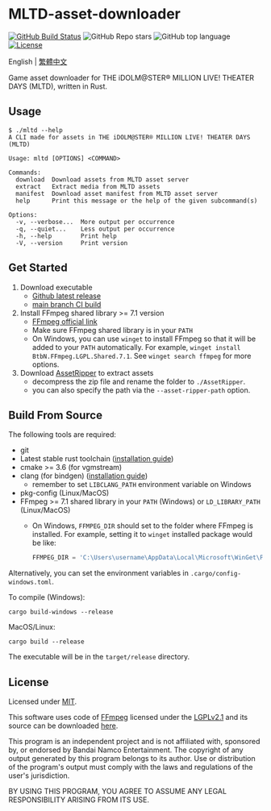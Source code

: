# MLTD-asset-downloader

[![GitHub Build Status](https://img.shields.io/github/actions/workflow/status/nicks96432/mltd-asset-downloader/build.yaml)][build status]
![GitHub Repo stars](https://img.shields.io/github/stars/nicks96432/mltd-asset-downloader)
![GitHub top language](https://img.shields.io/github/languages/top/nicks96432/mltd-asset-downloader)
[![License](https://img.shields.io/github/license/nicks96432/mltd-asset-downloader)](LICENSE)

English | [繁體中文](README.zh-TW.md)

Game asset downloader for THE iDOLM@STER® MILLION LIVE! THEATER DAYS (MLTD), written in Rust.

## Usage

```console
$ ./mltd --help
A CLI made for assets in THE iDOLM@STER® MILLION LIVE! THEATER DAYS (MLTD)

Usage: mltd [OPTIONS] <COMMAND>

Commands:
  download  Download assets from MLTD asset server
  extract   Extract media from MLTD assets
  manifest  Download asset manifest from MLTD asset server
  help      Print this message or the help of the given subcommand(s)

Options:
  -v, --verbose...  More output per occurrence
  -q, --quiet...    Less output per occurrence
  -h, --help        Print help
  -V, --version     Print version
```

## Get Started

1. Download executable
   * [Github latest release](https://github.com/nicks96432/mltd-asset-downloader/releases/latest)
   * [main branch CI build](https://nightly.link/nicks96432/mltd-asset-downloader/workflows/build.yaml/main)
2. Install FFmpeg shared library >= 7.1 version
   * [FFmpeg official link](https://www.ffmpeg.org/download.html)
   * Make sure FFmpeg shared library is in your `PATH`
   * On Windows, you can use `winget` to install FFmpeg so that it will be added to your `PATH` automatically.
     For example, `winget install BtbN.FFmpeg.LGPL.Shared.7.1`. See `winget search ffmpeg` for more options.
3. Download [AssetRipper](https://github.com/AssetRipper/AssetRipper) to extract assets
   * decompress the zip file and rename the folder to `./AssetRipper`.
   * you can also specify the path via the `--asset-ripper-path` option.

## Build From Source

The following tools are required:

* git
* Latest stable rust toolchain ([installation guide](https://www.rust-lang.org/tools/install))
* cmake >= 3.6 (for vgmstream)
* clang (for bindgen) ([installation guide](https://rust-lang.github.io/rust-bindgen/requirements.html))
  * remember to set `LIBCLANG_PATH` environment variable on Windows
* pkg-config (Linux/MacOS)
* FFmpeg >= 7.1 shared library in your `PATH` (Windows) or `LD_LIBRARY_PATH` (Linux/MacOS)
  * On Windows, `FFMPEG_DIR` should set to the folder where FFmpeg is installed. For example, setting it to `winget` installed
    package would be like:

    ```powershell
    FFMPEG_DIR = 'C:\Users\username\AppData\Local\Microsoft\WinGet\Packages\BtbN.FFmpeg.LGPL.Shared.7.1_Microsoft.Winget.Source_8wekyb3d8bbwe\ffmpeg-n7.1-62-gb168ed9b14-win64-lgpl-shared-7.1'
    ```

Alternatively, you can set the environment variables in `.cargo/config-windows.toml`.

To compile (Windows):

```shell
cargo build-windows --release
```

MacOS/Linux:

```shell
cargo build --release
```

The executable will be in the `target/release` directory.

## License

Licensed under [MIT](LICENSE).

This software uses code of [FFmpeg](https://ffmpeg.org) licensed under the
[LGPLv2.1](https://www.gnu.org/licenses/old-licenses/lgpl-2.1.html) and its source can be downloaded
[here](https://github.com/FFmpeg/FFmpeg).

This program is an independent project and is not affiliated with, sponsored by, or endorsed by Bandai Namco Entertainment.
The copyright of any output generated by this program belongs to its author.
Use or distribution of the program's output must comply with the laws and regulations of the user's jurisdiction.

BY USING THIS PROGRAM, YOU AGREE TO ASSUME ANY LEGAL RESPONSIBILITY ARISING FROM ITS USE.

[build status]: https://github.com/nicks96432/mltd-asset-downloader/actions/workflows/build.yaml
